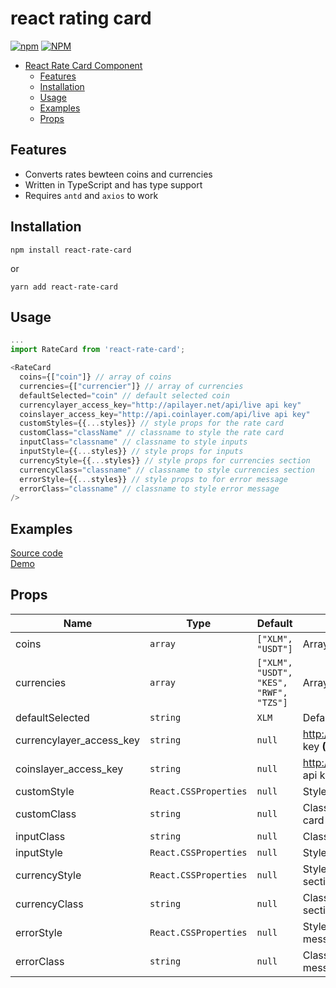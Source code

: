 # react rating card

[![npm](https://img.shields.io/npm/v/react-rate-card)](https://www.npmjs.com/package/react-rate-card) [![NPM](https://img.shields.io/npm/l/react-rate-card)](https://www.npmjs.com/package/react-rate-card)

- [React Rate Card Component](#react-rate-card)
  - [Features](#features)
  - [Installation](#Installation)
  - [Usage](#usage)
  - [Examples](#examples)
  - [Props](#props)

## Features

- Converts rates bewteen coins and currencies
- Written in TypeScript and has type support
- Requires `antd` and `axios` to work

## Installation

`npm install react-rate-card`

or

`yarn add react-rate-card`

## Usage

```js
...
import RateCard from 'react-rate-card';

<RateCard
  coins={["coin"]} // array of coins
  currencies={["currencier"]} // array of currencies
  defaultSelected="coin" // default selected coin
  currencylayer_access_key="http://apilayer.net/api/live api key"
  coinslayer_access_key="http://api.coinlayer.com/api/live api key"
  customStyles={{...styles}} // style props for the rate card
  customClass="className" // classname to style the rate card
  inputClass="classname" // classname to style inputs
  inputStyle={{...styles}} // style props for inputs
  currencyStyle={{...styles}} // style props for currencies section
  currencyClass="classname" // classname to style currencies section
  errorStyle={{...styles}} // style props to for error message
  errorClass="classname" // classname to style error message
/>
```

## Examples

[Source code](https://github.com/bmsteven/react-rate-card/tree/main/example)  
[Demo](https://react-rate-card.netlify.app)

## Props

| Name                     | Type                  | Default                                | Description                                              |
| ------------------------ | --------------------- | -------------------------------------- | -------------------------------------------------------- |
| coins                    | `array`               | `["XLM", "USDT"]`                      | Array of coins                                           |
| currencies               | `array`               | `["XLM", "USDT", "KES", "RWF", "TZS"]` | Array of currencies                                      |
| defaultSelected          | `string`              | `XLM`                                  | Default selected coin                                    |
| currencylayer_access_key | `string`              | `null`                                 | http://apilayer.net/api/live api key **(Required)**      |
| coinslayer_access_key    | `string`              | `null`                                 | http://api.coinlayer.com/api/live api key **(Required)** |
| customStyle              | `React.CSSProperties` | `null`                                 | Style props for the rate card                            |
| customClass              | `string`              | `null`                                 | Classname to style the rate card                         |
| inputClass               | `string`              | `null`                                 | Classname to style inputs                                |
| inputStyle               | `React.CSSProperties` | `null`                                 | Style props for inputs                                   |
| currencyStyle            | `React.CSSProperties` | `null`                                 | Style props for currencies section                       |
| currencyClass            | `string`              | `null`                                 | Classname to style currencies section                    |
| errorStyle               | `React.CSSProperties` | `null`                                 | Style props to for error message                         |
| errorClass               | `string`              | `null`                                 | Classname to style error message                         |
